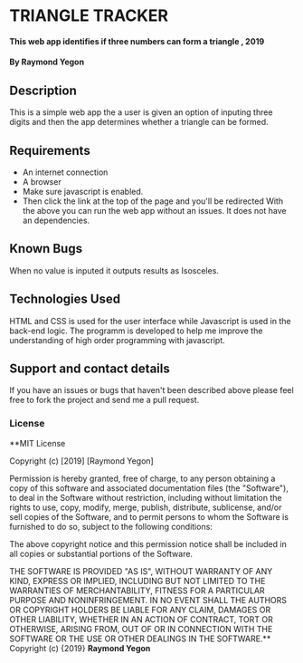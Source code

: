 # TRIANGLE TRACKER
#### This web app identifies if three numbers can form a triangle , 2019
#### By **Raymond Yegon**
## Description
This is a simple web app the a user is given an option of inputing three digits and then the app determines whether a triangle can be formed.
## Requirements
* An internet connection
* A browser
* Make sure javascript is enabled.
* Then click the link at the top of the page and you'll be redirected
With the above you can run the web app without an issues. It does not have an dependencies.
## Known Bugs
When no value is inputed it outputs results as Isosceles.
## Technologies Used
HTML and CSS is used for the user interface while Javascript is used in the back-end logic. The programm is developed to help me improve the understanding of high order programming with javascript.
## Support and contact details
If you have an issues or bugs that haven't been described above please feel free to fork the project and send me a pull request.
### License
**MIT License

Copyright (c) [2019] [Raymond Yegon]

Permission is hereby granted, free of charge, to any person obtaining a copy
of this software and associated documentation files (the "Software"), to deal
in the Software without restriction, including without limitation the rights
to use, copy, modify, merge, publish, distribute, sublicense, and/or sell
copies of the Software, and to permit persons to whom the Software is
furnished to do so, subject to the following conditions:

The above copyright notice and this permission notice shall be included in all
copies or substantial portions of the Software.

THE SOFTWARE IS PROVIDED "AS IS", WITHOUT WARRANTY OF ANY KIND, EXPRESS OR
IMPLIED, INCLUDING BUT NOT LIMITED TO THE WARRANTIES OF MERCHANTABILITY,
FITNESS FOR A PARTICULAR PURPOSE AND NONINFRINGEMENT. IN NO EVENT SHALL THE
AUTHORS OR COPYRIGHT HOLDERS BE LIABLE FOR ANY CLAIM, DAMAGES OR OTHER
LIABILITY, WHETHER IN AN ACTION OF CONTRACT, TORT OR OTHERWISE, ARISING FROM,
OUT OF OR IN CONNECTION WITH THE SOFTWARE OR THE USE OR OTHER DEALINGS IN THE
SOFTWARE.**
Copyright (c) {2019} **Raymond Yegon**
